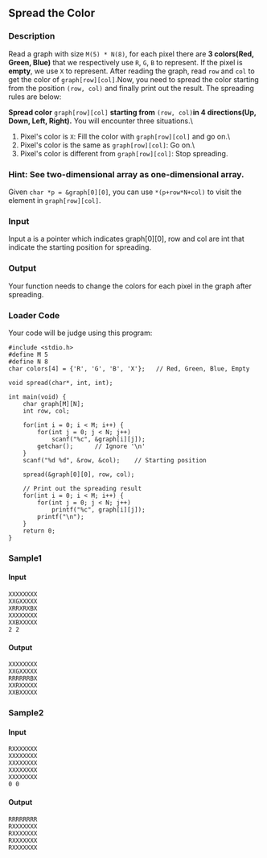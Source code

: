 Spread the Color
----------------

### Description

<div>

Read a graph with size `M(5) * N(8)`, for each pixel there are **3
colors(Red, Green, Blue)** that we respectively use `R`, `G`, `B` to
represent. If the pixel is **empty**, we use `X` to represent. After
reading the graph, read `row` and `col` to get the color of
`graph[row][col]`.Now, you need to spread the color starting from the
position `(row, col)` and finally print out the result. The spreading
rules are below:

**Spread color** `graph[row][col]` **starting from** `(row, col)`**in 4
directions(Up, Down, Left, Right).** You will encounter three
situations.\
1. Pixel\'s color is `X`: Fill the color with `graph[row][col]` and go
on.\
2. Pixel\'s color is the same as `graph[row][col]`: Go on.\
3. Pixel\'s color is different from `graph[row][col]`: Stop spreading.

### **Hint: See two-dimensional array as one-dimensional array.**

Given `char *p = &graph[0][0]`, you can use `*(p+row*N+col)` to visit
the element in `graph[row][col]`.

</div>

### Input

Input a is a pointer which indicates graph\[0\]\[0\], row and col are
int that indicate the starting position for spreading.

### Output

Your function needs to change the colors for each pixel in the graph
after spreading.

### Loader Code

<div>

Your code will be judge using this program:

</div>

    #include <‍stdio.h>
    #define M 5
    #define N 8
    char colors[4] = {'R', 'G', 'B', 'X'};   // Red, Green, Blue, Empty

    void spread(char*, int, int);

    int main(void) {
        char graph[M][N];
        int row, col;

        for(int i = 0; i <‍ M; i++) {
            for(int j = 0; j <‍ N; j++)
                scanf("%c", &graph[i][j]);
            getchar();      // Ignore '\n'
        }
        scanf("%d %d", &row, &col);    // Starting position
        
        spread(&graph[0][0], row, col);
        
        // Print out the spreading result
        for(int i = 0; i <‍ M; i++) {
            for(int j = 0; j <‍ N; j++)
                printf("%c", graph[i][j]);
            printf("\n");
        }
        return 0;
    }

<div>

### Sample1

#### Input

    XXXXXXXX
    XXGXXXXX
    XRRXRXBX
    XXXXXXXX
    XXBXXXXX
    2 2

#### Output

    XXXXXXXX
    XXGXXXXX
    RRRRRRBX
    XXRXXXXX
    XXBXXXXX

</div>

<div>

### Sample2

#### Input

    RXXXXXXX
    XXXXXXXX
    XXXXXXXX
    XXXXXXXX
    XXXXXXXX
    0 0

#### Output

    RRRRRRRR
    RXXXXXXX
    RXXXXXXX
    RXXXXXXX
    RXXXXXXX

</div>
